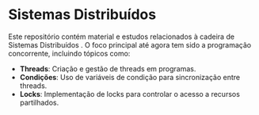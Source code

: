 # Sistemas Distribuídos

Este repositório contém material e estudos relacionados à cadeira de Sistemas Distribuídos . O foco principal até agora tem sido a programação concorrente, incluindo tópicos como:

- **Threads**: Criação e gestão de threads em programas.
- **Condições**: Uso de variáveis de condição para sincronização entre threads.
- **Locks**: Implementação de locks para controlar o acesso a recursos partilhados.



